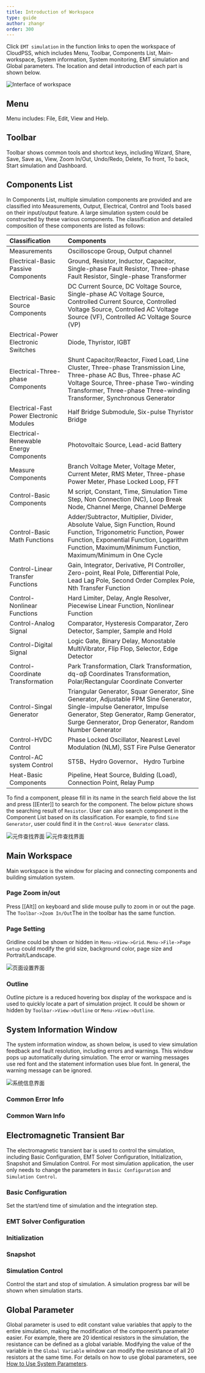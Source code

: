```yaml
---
title: Introduction of Workspace
type: guide
author: zhangr
order: 300
---
```


Click `EMT simulation` in the function links to open the workspace of CloudPSS, which includes Menu, Toolbar, Components List, Main-workspace, System information, System monitoring, EMT simulation and Global parameters. The location and detail introduction of each part is shown below.

![Interface of workspace](User2/G1.png 'Interface of workspace')

## Menu

Menu includes: File, Edit, View and Help.

## Toolbar

Toolbar shows common tools and shortcut keys, including Wizard, Share, Save, Save as, View, Zoom In/Out, Undo/Redo, Delete, To front, To back, Start simulation and Dashboard.

## Components List

In Components List, multiple simulation components are provided and are classified into Measurements, Output, Electrical, Control and Tools based on their input/output feature. A large simulation system could be constructed by these various components. The classification and detailed composition of these components are listed as follows:

| Classification                           | Components                                                                                                                                                                                                                             |
| :--------------------------------------- | :------------------------------------------------------------------------------------------------------------------------------------------------------------------------------------------------------------------------------------- |
| Measurements                             | Oscilloscope Group, Output channel                                                                                                                                                                                                     |
| Electrical-Basic Passive Components      | Ground, Resistor, Inductor, Capacitor, Single-phase Fault Resistor, Three-phase Fault Resistor, Single-phase Transformer                                                                                                               |
| Electrical-Basic Source Components       | DC Current Source, DC Voltage Source, Single-phase AC Voltage Source, Controlled Current Source, Controlled Voltage Source, Controlled AC Voltage Source (VF), Controlled AC Voltage Source (VP)                                       |
| Electrical-Power Electronic Switches     | Diode, Thyristor, IGBT                                                                                                                                                                                                                 |
| Electrical-Three-phase Components        | Shunt Capacitor/Reactor, Fixed Load, Line Cluster, Three-phase Transmission Line, Three-phase AC Bus, Three-phase AC Voltage Source, Three-phase Two-winding Transformer, Three-phase Three-winding Transformer, Synchronous Generator |
| Electrical-Fast Power Electronic Modules | Half Bridge Submodule, Six-pulse Thyristor Bridge                                                                                                                                                                                      |
| Electrical-Renewable Energy Components   | Photovoltaic Source, Lead-acid Battery                                                                                                                                                                                                 |
| Measure Components                       | Branch Voltage Meter, Voltage Meter, Current Meter, RMS Meter, Three-phase Power Meter, Phase Locked Loop, FFT                                                                                                                         |
| Control-Basic Components                 | M script, Constant, Time, Simulation Time Step, Non Connection (NC), Loop Break Node, Channel Merge, Channel DeMerge                                                                                                                   |
| Control-Basic Math Functions             | Adder/Subtractor, Multiplier, Divider, Absolute Value, Sign Function, Round Function, Trigonometric Function, Power Function, Exponential Function, Logarithm Function, Maximum/Minimum Function, Maximum/Minimum in One Cycle         |
| Control-Linear Transfer Functions        | Gain, Integrator, Derivative, PI Controller, Zero-point, Real Pole, Differential Pole, Lead Lag Pole, Second Order Complex Pole, Nth Transfer Function                                                                                 |
| Control-Nonlinear Functions              | Hard Limiter, Delay, Angle Resolver, Piecewise Linear Function, Nonlinear Function                                                                                                                                                     |
| Control-Analog Signal                    | Comparator, Hysteresis Comparator, Zero Detector, Sampler, Sample and Hold                                                                                                                                                             |
| Control-Digital Signal                   | Logic Gate, Binary Delay, Monostable MultiVibrator, Flip Flop, Selector, Edge Detector                                                                                                                                                 |
| Control-Coordinate Transformation        | Park Transformation, Clark Transformation, dq-αβ Coordinates Transformation, Polar/Rectangular Coordinate Converter                                                                                                                    |
| Control-Singal Generator                 | Triangular Generator, Squar Generator, Sine Generator, Adjustable FPM Sine Generator, Single-impulse Generator, Impulse Generator, Step Generator, Ramp Generator, Surge Gennerator, Drop Generator, Random Number Generator           |
| Control-HVDC Control                     | Phase Locked Oscillator, Nearest Level Modulation (NLM), SST Fire Pulse Generator                                                                                                                                                      |
| Control-AC system Control                | ST5B、Hydro Governor、 Hydro Turbine                                                                                                                                                                                                   |
| Heat-Basic Components                    | Pipeline, Heat Source, Bulding (Load), Connection Point, Relay Pump                                                                                                                                                                    |

To find a component, please fill in its name in the search field above the list and press [[Enter]] to search for the component. The below picture shows the searching result of `Resistor`. User can also search component in the Component List based on its classification. For example, to find `Sine Generator`, user could find it in the `Control-Wave Generator` class.

![元件查找界面](User2/G2.png 'Using search filed to find components')
![元件查找界面](User2/G3.png 'finding components by category')

## Main Workspace

Main workspace is the window for placing and connecting components and building simulation system.

### Page Zoom in/out

Press [[Alt]] on keyboard and slide mouse pully to zoom in or out the page. The `Toolbar->Zoom In/Out`The in the toolbar has the same function.

### Page Setting

Gridline could be shown or hidden in `Menu->View->Grid`. `Menu->File->Page setup` could modify the grid size, background color, page size and Portrait/Landscape.

![页面设置界面](User2/G4.png 'Page setting interface')

### Outline

Outline picture is a reduced hovering box display of the workspace and is used to quickly locate a part of simulation project. It could be shown or hidden by `Toolbar->View->Outline` or `Menu->View->Outline`.

## System Information Window

The system information window, as shown below, is used to view simulation feedback and fault resolution, including errors and warnings. This window pops up automatically during simulation. The error or warning messages use red font and the statement information uses blue font. In general, the warning message can be ignored.

![系统信息界面](User2/G5.png 'Picture of system information window')

### Common Error Info

### Common Warn Info

## Electromagnetic Transient Bar

The electromagnetic transient bar is used to control the simulation, including Basic Configuration, EMT Solver Configuration, Initialization, Snapshot and Simulation Control. For most simulation application, the user only needs to change the parameters in `Basic Configuration` and `Simulation Control`.

### Basic Configuration

Set the start/end time of simulation and the integration step.

### EMT Solver Configuration

### Initialization

### Snapshot

### Simulation Control

Control the start and stop of simulation. A simulation progress bar will be shown when simulation starts.

## Global Parameter

Global parameter is used to edit constant value variables that apply to the entire simulation, making the modification of the component’s parameter easier. For example, there are 20 identical resistors in the simulation, the resistance can be defined as a global variable. Modifying the value of the variable in the `Global Variable` window can modify the resistance of all 20 resistors at the same time. For details on how to use global parameters, see [How to Use System Parameters](../features/ParameterSystem.html).
